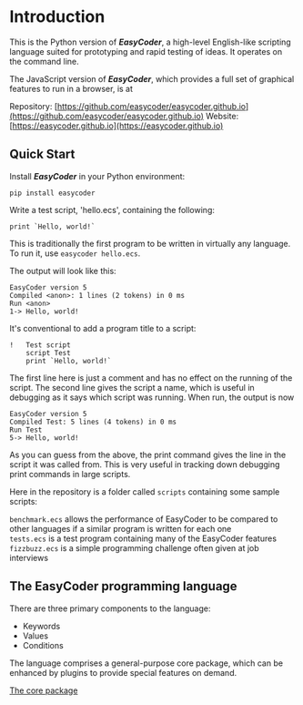 # Introduction
This is the Python version of **_EasyCoder_**, a high-level English-like scripting language suited for prototyping and rapid testing of ideas. It operates on the command line.

The JavaScript version of **_EasyCoder_**, which provides a full set of graphical features to run in a browser, is at

Repository: [https://github.com/easycoder/easycoder.github.io](https://github.com/easycoder/easycoder.github.io)
Website: [https://easycoder.github.io](https://easycoder.github.io)

## Quick Start
Install **_EasyCoder_** in your Python environment:
```
pip install easycoder
```
Write a test script, 'hello.ecs', containing the following:
```
print `Hello, world!`
```
This is traditionally the first program to be written in virtually any language. To run it, use `easycoder hello.ecs`.

The output will look like this:

```
EasyCoder version 5
Compiled <anon>: 1 lines (2 tokens) in 0 ms
Run <anon>
1-> Hello, world!
```
It's conventional to add a program title to a script:

```
!   Test script
    script Test
    print `Hello, world!`
```
The first line here is just a comment and has no effect on the running of the script. The second line gives the script a name, which is useful in debugging as it says which script was running. When run, the output is now

```
EasyCoder version 5
Compiled Test: 5 lines (4 tokens) in 0 ms
Run Test
5-> Hello, world!
```
As you can guess from the above, the print command gives the line in the script it was called from. This is very useful in tracking down debugging print commands in large scripts.

Here in the repository is a folder called `scripts` containing some sample scripts:

`benchmark.ecs` allows the performance of EasyCoder to be compared to other languages if a similar program is written for each one  
`tests.ecs` is a test program containing many of the EasyCoder features  
`fizzbuzz.ecs` is a simple programming challenge often given at job interviews

## The EasyCoder programming language
There are three primary components to the language:

 - Keywords
 - Values
 - Conditions

The language comprises a general-purpose core package, which can be enhanced by plugins to provide special features on demand.

[The core package](doc/README.md)
